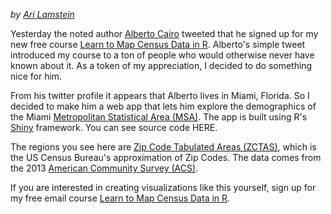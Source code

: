*by [Ari Lamstein](http://www.arilamstein.com/)*

Yesterday the noted author [Alberto Cairo](https://twitter.com/albertocairo) tweeted that he signed up for my new free course [Learn to Map Census Data in R](http://www.arilamstein.com/blog/2015/06/25/learn-to-map-census-data-in-r/). Alberto's simple tweet introduced my course to a ton of people who would otherwise never have known about it. As a token of my appreciation, I decided to do something nice for him. 

From his twitter profile it appears that Alberto lives in Miami, Florida. So I decided to make him a web app that lets him explore the demographics of the Miami [Metropolitan Statistical Area (MSA)](https://en.wikipedia.org/wiki/Metropolitan_statistical_area). The app is built using R's [Shiny](http://shiny.rstudio.com/) framework. You can see source code HERE.

The regions you see here are [Zip Code Tabulated Areas (ZCTAS)](https://www.census.gov/geo/reference/zctas.html), which is the US Census Bureau's approximation of Zip Codes. The data comes from the 2013 [American Community Survey (ACS)](http://www.census.gov/acs/www/). 

If you are interested in creating visualizations like this yourself, sign up for my free email course [Learn to Map Census Data in R](http://www.arilamstein.com/blog/2015/06/25/learn-to-map-census-data-in-r/).
